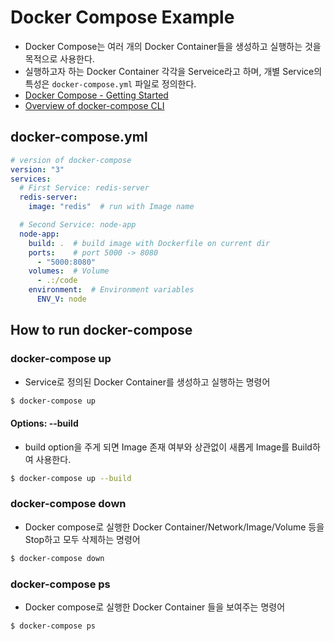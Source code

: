 # Docker Compose Example

- Docker Compose는 여러 개의 Docker Container들을 생성하고 실행하는 것을 목적으로 사용한다.
- 실행하고자 하는 Docker Container 각각을 Serveice라고 하며, 개별 Service의 특성은 `docker-compose.yml` 파일로 정의한다.
- [Docker Compose - Getting Started](<https://docs.docker.com/compose/gettingstarted/>)
- [Overview of docker-compose CLI](<https://docs.docker.com/compose/reference/>)
  

## docker-compose.yml

```yaml
# version of docker-compose
version: "3"
services:
  # First Service: redis-server
  redis-server:
    image: "redis"  # run with Image name

  # Second Service: node-app
  node-app:
    build: .  # build image with Dockerfile on current dir
    ports:    # port 5000 -> 8080
      - "5000:8080"
    volumes:  # Volume
      - .:/code
    environment:  # Environment variables
      ENV_V: node
```

## How to run docker-compose

### docker-compose up

- Service로 정의된 Docker Container를 생성하고 실행하는 명령어

```bash
$ docker-compose up
```

#### Options: --build

- build option을 주게 되면 Image 존재 여부와 상관없이 새롭게 Image를 Build하여 사용한다.


```bash
$ docker-compose up --build
```

### docker-compose down

- Docker compose로 실행한 Docker Container/Network/Image/Volume 등을 Stop하고 모두 삭제하는 명령어

```bash
$ docker-compose down
```

### docker-compose ps

- Docker compose로 실행한 Docker Container 들을 보여주는 명령어

```bash
$ docker-compose ps
```
